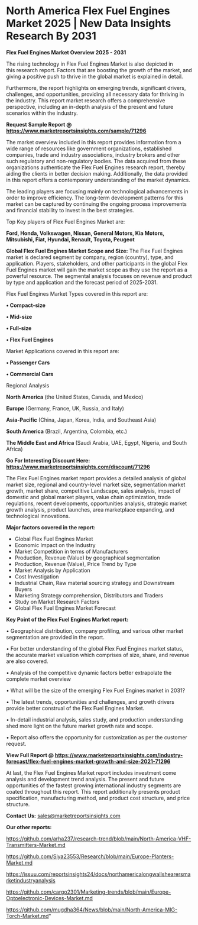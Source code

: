 # North America Flex Fuel Engines Market 2025 | New Data Insights Research By 2031

<Strong> Flex Fuel Engines Market Overview 2025 - 2031</strong>

The rising technology in Flex Fuel Engines Market is also depicted in this research report. Factors that are boosting the growth of the market, and giving a positive push to thrive in the global market is explained in detail.

Furthermore, the report highlights on emerging trends, significant drivers, challenges, and opportunities, providing all necessary data for thriving in the industry. This report market research offers a comprehensive perspective, including an in-depth analysis of the present and future scenarios within the industry.

<strong>Request Sample Report @ <a href=https://www.marketreportsinsights.com/sample/71296>https://www.marketreportsinsights.com/sample/71296</a></strong>

The market overview included in this report provides information from a wide range of resources like government organizations, established companies, trade and industry associations, industry brokers and other such regulatory and non-regulatory bodies. The data acquired from these organizations authenticate the Flex Fuel Engines research report, thereby aiding the clients in better decision making. Additionally, the data provided in this report offers a contemporary understanding of the market dynamics.

The leading players are focusing mainly on technological advancements in order to improve efficiency. The long-term development patterns for this market can be captured by continuing the ongoing process improvements and financial stability to invest in the best strategies.

Top Key players of Flex Fuel Engines Market are:

<strong>Ford, Honda, Volkswagen, Nissan, General Motors, Kia Motors, Mitsubishi, Fiat, Hyundai, Renault, Toyota, Peugeot</strong>

<strong><b>Global Flex Fuel Engines Market Scope and Size:</b></strong>
The Flex Fuel Engines market is declared segment by company, region (country), type, and application. Players, stakeholders, and other participants in the global Flex Fuel Engines market will gain the market scope as they use the report as a powerful resource. The segmental analysis focuses on revenue and product by type and application and the forecast period of 2025-2031.

Flex Fuel Engines Market Types covered in this report are:

<strong>• Compact-size

• Mid-size

• Full-size

• Flex Fuel Engines</strong>

Market Applications covered in this report are:

<strong>• Passenger Cars

• Commercial Cars</strong> 

Regional Analysis

<strong>North America</strong> (the United States, Canada, and Mexico)

<strong>Europe</strong> (Germany, France, UK, Russia, and Italy)

<strong>Asia-Pacific</strong> (China, Japan, Korea, India, and Southeast Asia)

<strong>South America</strong> (Brazil, Argentina, Colombia, etc.)

<strong>The Middle East and Africa</strong> (Saudi Arabia, UAE, Egypt, Nigeria, and South Africa)

<strong>Go For Interesting Discount Here: <a href=https://www.marketreportsinsights.com/discount/71296>https://www.marketreportsinsights.com/discount/71296</a></strong>

The Flex Fuel Engines market report provides a detailed analysis of global market size, regional and country-level market size, segmentation market growth, market share, competitive Landscape, sales analysis, impact of domestic and global market players, value chain optimization, trade regulations, recent developments, opportunities analysis, strategic market growth analysis, product launches, area marketplace expanding, and technological innovations.

<strong><b>Major factors covered in the report:</b></strong>
<ul>
  <li>Global Flex Fuel Engines Market </li>
  <li>Economic Impact on the Industry</li>
  <li>Market Competition in terms of Manufacturers</li>
  <li>Production, Revenue (Value) by geographical segmentation</li>
  <li>Production, Revenue (Value), Price Trend by Type</li>
  <li>Market Analysis by Application</li>
  <li>Cost Investigation</li>
  <li>Industrial Chain, Raw material sourcing strategy and Downstream Buyers</li>
  <li>Marketing Strategy comprehension, Distributors and Traders</li>
  <li>Study on Market Research Factors</li>
  <li>Global Flex Fuel Engines Market Forecast</li>
</ul>

<strong><b>Key Point of the Flex Fuel Engines Market report:</b></strong>

• Geographical distribution, company profiling, and various other market segmentation are provided in the report.

• For better understanding of the global Flex Fuel Engines market status, the accurate market valuation which comprises of size, share, and revenue are also covered.

• Analysis of the competitive dynamic factors better extrapolate the complete market overview

• What will be the size of the emerging Flex Fuel Engines market in 2031?

• The latest trends, opportunities and challenges, and growth drivers provide better construal of the Flex Fuel Engines Market.

• In-detail industrial analysis, sales study, and production understanding shed more light on the future market growth rate and scope.

• Report also offers the opportunity for customization as per the customer request.

<strong><b>View Full Report @ <a href=https://www.marketreportsinsights.com/industry-forecast/flex-fuel-engines-market-growth-and-size-2021-71296>https://www.marketreportsinsights.com/industry-forecast/flex-fuel-engines-market-growth-and-size-2021-71296</a></b></strong>


At last, the Flex Fuel Engines Market report includes investment come analysis and development trend analysis. The present and future opportunities of the fastest growing international industry segments are coated throughout this report. This report additionally presents product specification, manufacturing method, and product cost structure, and price structure.

<strong>Contact Us:</strong>
sales@marketreportsinsights.com

<strong>Our other reports:</strong>

<a href=https://github.com/arha237/research-trend/blob/main/North-America-VHF-Transmitters-Market.md>https://github.com/arha237/research-trend/blob/main/North-America-VHF-Transmitters-Market.md</a>

<a href=https://github.com/Siya23553/Research/blob/main/Europe-Planters-Market.md>https://github.com/Siya23553/Research/blob/main/Europe-Planters-Market.md</a>

<a href=https://issuu.com/reportsinsights24/docs/northamericalongwallshearersmarketindustryanalysis>https://issuu.com/reportsinsights24/docs/northamericalongwallshearersmarketindustryanalysis</a>

<a href=https://github.com/cargo2301/Marketing-trends/blob/main/Europe-Optoelectronic-Devices-Market.md>https://github.com/cargo2301/Marketing-trends/blob/main/Europe-Optoelectronic-Devices-Market.md</a>

<a href=https://github.com/mugdha364/News/blob/main/North-America-MIG-Torch-Market.md>https://github.com/mugdha364/News/blob/main/North-America-MIG-Torch-Market.md</a>"
